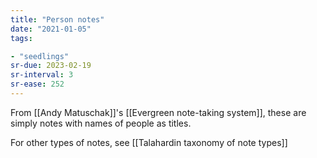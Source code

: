 ```yaml
---
title: "Person notes"
date: "2021-01-05"
tags:

- "seedlings"
sr-due: 2023-02-19
sr-interval: 3
sr-ease: 252
---
```


From [[Andy Matuschak]]'s [[Evergreen note-taking system]], these are simply notes with names of people as titles.

For other types of notes, see [[Talahardin taxonomy of note types]]

